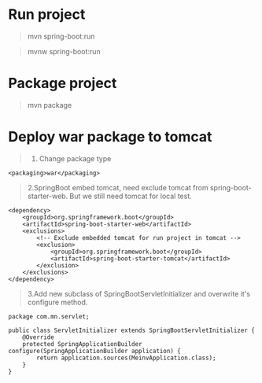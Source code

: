 # Run project
> mvn spring-boot:run

> mvnw spring-boot:run

# Package project
> mvn package

# Deploy war package to tomcat
> 1. Change package type
```$xslt
<packaging>war</packaging>
```

> 2.SpringBoot embed tomcat, need exclude tomcat from spring-boot-starter-web. But we still need tomcat for local test.
```$xslt
<dependency>
    <groupId>org.springframework.boot</groupId>
    <artifactId>spring-boot-starter-web</artifactId>
    <exclusions>
        <!-- Exclude embedded tomcat for run project in tomcat -->
        <exclusion>
            <groupId>org.springframework.boot</groupId>
            <artifactId>spring-boot-starter-tomcat</artifactId>
        </exclusion>
    </exclusions>
</dependency>
```
> 3.Add new subclass of SpringBootServletInitializer and overwrite it's configure method.
```$xslt
package com.mn.servlet;

public class ServletInitializer extends SpringBootServletInitializer {
    @Override
    protected SpringApplicationBuilder configure(SpringApplicationBuilder application) {
        return application.sources(MeinvApplication.class);
    }
}
```